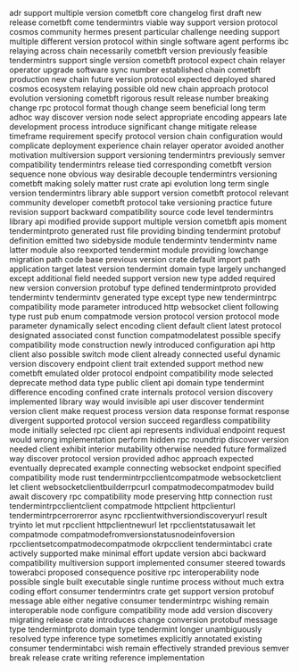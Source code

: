 adr support multiple version cometbft core changelog first draft new release cometbft come tendermintrs viable way support version protocol cosmos community hermes present particular challenge needing support multiple different version protocol within single software agent performs ibc relaying across chain necessarily cometbft version previously feasible tendermintrs support single version cometbft protocol expect chain relayer operator upgrade software sync number established chain cometbft production new chain future version protocol expected deployed shared cosmos ecosystem relaying possible old new chain approach protocol evolution versioning cometbft rigorous result release number breaking change rpc protocol format though change seem beneficial long term adhoc way discover version node select appropriate encoding appears late development process introduce significant change mitigate release timeframe requirement specify protocol version chain configuration would complicate deployment experience chain relayer operator avoided another motivation multiversion support versioning tendermintrs previously semver compatibility tendermintrs release tied corresponding cometbft version sequence none obvious way desirable decouple tendermintrs versioning cometbft making solely matter rust crate api evolution long term single version tendermintrs library able support version cometbft protocol relevant community developer cometbft protocol take versioning practice future revision support backward compatibility source code level tendermintrs library api modified provide support multiple version cometbft apis moment tendermintproto generated rust file providing binding tendermint protobuf definition emitted two sidebyside module tendermintv tendermintv name latter module also reexported tendermint module providing lowchange migration path code base previous version crate default import path application target latest version tendermint domain type largely unchanged except additional field needed support version new type added required new version conversion protobuf type defined tendermintproto provided tendermintv tendermintv generated type except type new tendermintrpc compatibility mode parameter introduced http websocket client following type rust pub enum compatmode version protocol version protocol mode parameter dynamically select encoding client default client latest protocol designated associated const function compatmodelatest possible specify compatibility mode construction newly introduced configuration api http client also possible switch mode client already connected useful dynamic version discovery endpoint client trait extended support method new cometbft emulated older protocol endpoint compatibility mode selected deprecate method data type public client api domain type tendermint difference encoding confined crate internals protocol version discovery implemented library way would invisible api user discover tendermint version client make request process version data response format response divergent supported protocol version succeed regardless compatibility mode initially selected rpc client api represents individual endpoint request would wrong implementation perform hidden rpc roundtrip discover version needed client exhibit interior mutability otherwise needed future formalized way discover protocol version provided adhoc approach expected eventually deprecated example connecting websocket endpoint specified compatibility mode rust tendermintrpcclientcompatmode websocketclient let client websocketclientbuilderrpcurl compatmodecompatmodev build await discovery rpc compatibility mode preserving http connection rust tendermintrpcclientclient compatmode httpclient httpclienturl tendermintrpcerrorerror async rpcclientwithversiondiscoveryurl result tryinto let mut rpcclient httpclientnewurl let rpcclientstatusawait let compatmode compatmodefromversionstatusnodeinfoversion rpcclientsetcompatmodecompatmode okrpcclient tendermintabci crate actively supported make minimal effort update version abci backward compatibility multiversion support implemented consumer steered towards towerabci proposed consequence positive rpc interoperability node possible single built executable single runtime process without much extra coding effort consumer tendermintrs crate get support version protobuf message able either negative consumer tendermintrpc wishing remain interoperable node configure compatibility mode add version discovery migrating release crate introduces change conversion protobuf message type tendermintproto domain type tendermint longer unambiguously resolved type inference type sometimes explicitly annotated existing consumer tendermintabci wish remain effectively stranded previous semver break release crate writing reference implementation